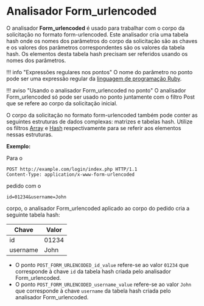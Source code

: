 [link-ruby]:                        http://ruby-doc.org/core-2.6.1/doc/regexp_rdoc.html
[link-formurlencoded-array]:        array.md#the-example-of-using-the-formurlencoded-parser-and-the-array-filter
[link-formurlencoded-hash]:         hash.md#the-example-of-using-the-form_urlencoded-parser-with-the-hash-filter

# Analisador Form_urlencoded

O analisador **Form_urlencoded** é usado para trabalhar com o corpo da solicitação no formato form-urlencoded. Este analisador cria uma tabela hash onde os nomes dos parâmetros do corpo da solicitação são as chaves e os valores dos parâmetros correspondentes são os valores da tabela hash. Os elementos desta tabela hash precisam ser referidos usando os nomes dos parâmetros.

!!! info "Expressões regulares nos pontos"
    O nome do parâmetro no ponto pode ser uma expressão regular da [linguagem de programação Ruby][link-ruby].

!!! aviso "Usando o analisador Form_urlencoded no ponto"
    O analisador Form_urlencoded só pode ser usado no ponto juntamente com o filtro Post que se refere ao corpo da solicitação inicial.

O corpo da solicitação no formato form-urlencoded também pode conter as seguintes estruturas de dados complexas: matrizes e tabelas hash. Utilize os filtros [Array][link-formurlencoded-array] e [Hash][link-formurlencoded-hash] respectivamente para se referir aos elementos nessas estruturas.

**Exemplo:**

Para o

```
POST http://example.com/login/index.php HTTP/1.1
Content-Type: application/x-www-form-urlencoded
```

pedido com o

```
id=01234&username=John
```

corpo, o analisador Form_urlencoded aplicado ao corpo do pedido cria a seguinte tabela hash:

| Chave    | Valor    |
|----------|----------|
| id       | 01234    |
| username | John     |

* O ponto `POST_FORM_URLENCODED_id_value` refere-se ao valor `01234` que corresponde à chave `id` da tabela hash criada pelo analisador Form_urlencoded.
* O ponto `POST_FORM_URLENCODED_username_value` refere-se ao valor `John` que corresponde à chave `username` da tabela hash criada pelo analisador Form_urlencoded.